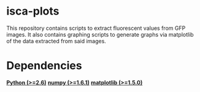 # isca-plots
This repository contains scripts to extract fluorescent values from GFP images. It also contains graphing scripts to generate graphs via matplotlib of the data extracted from said images.

# Dependencies
[**Python (>=2.6)**](https://www.python.org/downloads/)
[**numpy (>=1.6.1)**](http://www.numpy.org/)
[**matplotlib (>=1.5.0)**](http://matplotlib.org/)